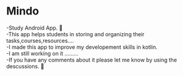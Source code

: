 # Mindo
-Study Android App. :book:<br> 
-This app helps students in storing and organizing their tasks,courses,resources....<br>
-I made this  app to improve my developement skills in kotlin.<br>
-I am still working on it .........<br>
-If you have any comments about it please let me know by using the descussions. :eyes:


